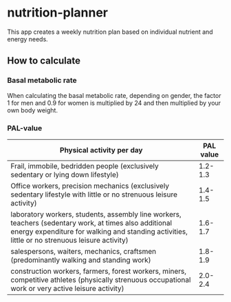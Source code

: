 # nutrition-planner

This app creates a weekly nutrition plan based on individual nutrient and energy needs.

## How to calculate

### Basal metabolic rate
When calculating the basal metabolic rate, depending on gender, the factor 1 for men and 0.9 for women is multiplied by 24 and then multiplied by your own body weight.

### PAL-value
| Physical activity per day | PAL value |
|---|---|
| Frail, immobile, bedridden people (exclusively sedentary or lying down lifestyle) | 1.2- 1.3 |
| Office workers, precision mechanics (exclusively sedentary lifestyle with little or no strenuous leisure activity) | 1.4- 1.5 |
| laboratory workers, students, assembly line workers, teachers (sedentary work, at times also additional energy expenditure for walking and standing activities, little or no strenuous leisure activity) | 1.6- 1.7 |
| salespersons, waiters, mechanics, craftsmen (predominantly walking and standing work) | 1.8- 1.9 |
| construction workers, farmers, forest workers, miners, competitive athletes (physically strenuous occupational work or very active leisure activity) | 2.0- 2.4 |
